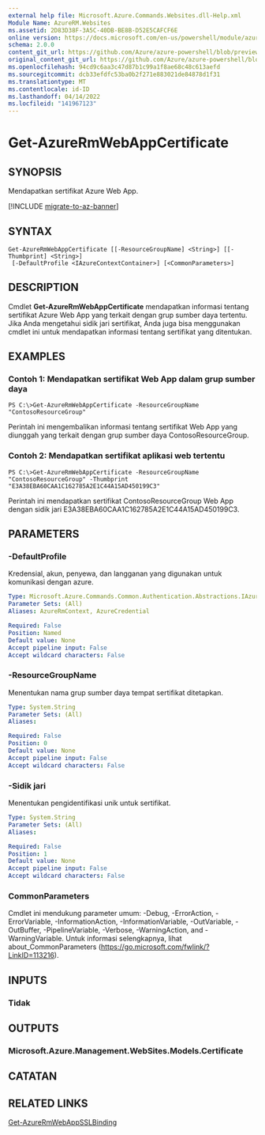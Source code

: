 ```yaml
---
external help file: Microsoft.Azure.Commands.Websites.dll-Help.xml
Module Name: AzureRM.Websites
ms.assetid: 2D83D38F-3A5C-40DB-BE8B-D52E5CAFCF6E
online version: https://docs.microsoft.com/en-us/powershell/module/azurerm.websites/get-azurermwebappcertificate
schema: 2.0.0
content_git_url: https://github.com/Azure/azure-powershell/blob/preview/src/ResourceManager/Websites/Commands.Websites/help/Get-AzureRmWebAppCertificate.md
original_content_git_url: https://github.com/Azure/azure-powershell/blob/preview/src/ResourceManager/Websites/Commands.Websites/help/Get-AzureRmWebAppCertificate.md
ms.openlocfilehash: 94cd9c6aa3c47d87b1c99a1f8ae68c48c613aefd
ms.sourcegitcommit: dcb33efdfc53ba0b2f271e883021de84878d1f31
ms.translationtype: MT
ms.contentlocale: id-ID
ms.lasthandoff: 04/14/2022
ms.locfileid: "141967123"
---
```

# Get-AzureRmWebAppCertificate

## SYNOPSIS
Mendapatkan sertifikat Azure Web App.

[!INCLUDE [migrate-to-az-banner](../../includes/migrate-to-az-banner.md)]

## SYNTAX

```
Get-AzureRmWebAppCertificate [[-ResourceGroupName] <String>] [[-Thumbprint] <String>]
 [-DefaultProfile <IAzureContextContainer>] [<CommonParameters>]
```

## DESCRIPTION
Cmdlet **Get-AzureRmWebAppCertificate** mendapatkan informasi tentang sertifikat Azure Web App yang terkait dengan grup sumber daya tertentu.
Jika Anda mengetahui sidik jari sertifikat, Anda juga bisa menggunakan cmdlet ini untuk mendapatkan informasi tentang sertifikat yang ditentukan.

## EXAMPLES

### Contoh 1: Mendapatkan sertifikat Web App dalam grup sumber daya
```
PS C:\>Get-AzureRmWebAppCertificate -ResourceGroupName "ContosoResourceGroup"
```

Perintah ini mengembalikan informasi tentang sertifikat Web App yang diunggah yang terkait dengan grup sumber daya ContosoResourceGroup.

### Contoh 2: Mendapatkan sertifikat aplikasi web tertentu
```
PS C:\>Get-AzureRmWebAppCertificate -ResourceGroupName "ContosoResourceGroup" -Thumbprint "E3A38EBA60CAA1C162785A2E1C44A15AD450199C3"
```

Perintah ini mendapatkan sertifikat ContosoResourceGroup Web App dengan sidik jari E3A38EBA60CAA1C162785A2E1C44A15AD450199C3.

## PARAMETERS

### -DefaultProfile
Kredensial, akun, penyewa, dan langganan yang digunakan untuk komunikasi dengan azure.

```yaml
Type: Microsoft.Azure.Commands.Common.Authentication.Abstractions.IAzureContextContainer
Parameter Sets: (All)
Aliases: AzureRmContext, AzureCredential

Required: False
Position: Named
Default value: None
Accept pipeline input: False
Accept wildcard characters: False
```

### -ResourceGroupName
Menentukan nama grup sumber daya tempat sertifikat ditetapkan.

```yaml
Type: System.String
Parameter Sets: (All)
Aliases:

Required: False
Position: 0
Default value: None
Accept pipeline input: False
Accept wildcard characters: False
```

### -Sidik jari
Menentukan pengidentifikasi unik untuk sertifikat.

```yaml
Type: System.String
Parameter Sets: (All)
Aliases:

Required: False
Position: 1
Default value: None
Accept pipeline input: False
Accept wildcard characters: False
```

### CommonParameters
Cmdlet ini mendukung parameter umum: -Debug, -ErrorAction, -ErrorVariable, -InformationAction, -InformationVariable, -OutVariable, -OutBuffer, -PipelineVariable, -Verbose, -WarningAction, and -WarningVariable. Untuk informasi selengkapnya, lihat about_CommonParameters (https://go.microsoft.com/fwlink/?LinkID=113216).

## INPUTS

### Tidak

## OUTPUTS

### Microsoft.Azure.Management.WebSites.Models.Certificate

## CATATAN

## RELATED LINKS

[Get-AzureRmWebAppSSLBinding](./Get-AzureRmWebAppSSLBinding.md)


